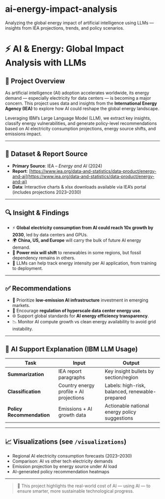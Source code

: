 # ai-energy-impact-analysis
Analyzing the global energy impact of artificial intelligence using LLMs — insights from IEA projections, trends, and policy scenarios.

# ⚡ AI & Energy: Global Impact Analysis with LLMs

## 📌 Project Overview
As artificial intelligence (AI) adoption accelerates worldwide, its energy demand — especially electricity for data centers — is becoming a major concern. This project uses data and insights from the **International Energy Agency (IEA)** to explore how AI could reshape the global energy landscape.

Leveraging IBM’s Large Language Model (LLM), we extract key insights, classify energy vulnerabilities, and generate policy-level recommendations based on AI electricity consumption projections, energy source shifts, and emissions impact.

---

## 📂 Dataset & Report Source

- **Primary Source**: IEA – *Energy and AI* (2024)  
- **Report**: [https://www.iea.org/data-and-statistics/data-product/energy-and-ai](https://www.iea.org/data-and-statistics/data-product/energy-and-ai)
- **Data**: Interactive charts & xlsx downloads available via IEA’s portal (includes projections 2023–2030)

---

## 🔍 Insight & Findings

- ⚡ **Global electricity consumption from AI could reach 10x growth by 2030**, led by data centers and GPUs.
- 🌍 **China, US, and Europe** will carry the bulk of future AI energy demand.
- 🔄 **Power mix will shift** to renewables in some regions, but fossil dependency remains in others.
- 🧠 LLMs can help track energy intensity per AI application, from training to deployment.

---

## ✅ Recommendations

- 🎯 Prioritize **low-emission AI infrastructure** investment in emerging markets.
- 🔌 Encourage **regulation of hyperscale data center energy use**.
- 🌐 Support global standards for **AI energy efficiency transparency**.
- 📉 Monitor AI compute growth vs clean energy availability to avoid grid instability.

---

## 🤖 AI Support Explanation (IBM LLM Usage)

| Task | Input | Output |
|------|-------|--------|
| **Summarization** | IEA report paragraphs | Key insight bullets by section/region |
| **Classification** | Country energy profile + AI projections | Labels: high-risk, balanced, renewable-prepared |
| **Policy Recommendation** | Emissions + AI growth data | Actionable national energy policy suggestions |

---

## 📈 Visualizations (see `/visualizations`)
- Regional AI electricity consumption forecasts (2023–2030)
- Comparison: AI vs other tech electricity demands
- Emission projection by energy source under AI load
- AI-generated policy recommendation heatmaps

---

> 🧠 This project highlights the real-world cost of AI — using AI — to ensure smarter, more sustainable technological progress.
